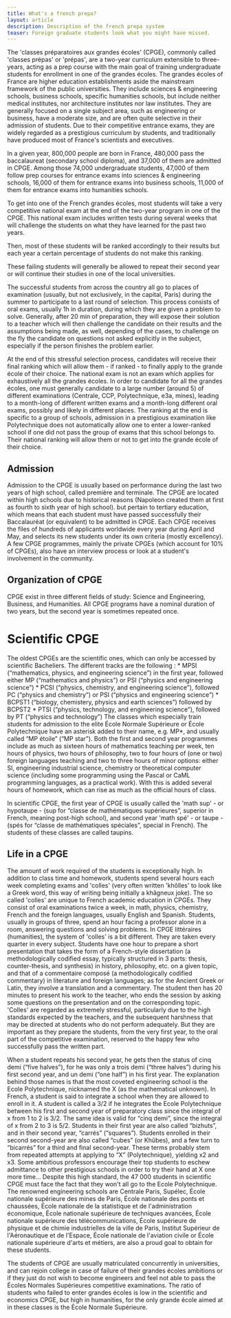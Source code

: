 ```yaml
---
title: What's a french prepa?
layout: article
description: Description of the french prepa system
teaser: Foreign graduate students look what you might have missed.
---
```


The 'classes préparatoires aux grandes écoles' (CPGE), commonly called 'classes
prépas' or 'prépas', are a two-year curriculum extensible to three-years,
acting as a prep course with the main goal of training undergraduate students
for enrollment in one of the grandes écoles. The grandes écoles of France are
higher education establishments aside the mainstream framework of the public
universities. They include sciences & engineering schools, business schools,
specific humanities schools, but include neither medical institutes, nor
architecture institutes nor law institutes. They are generally focused on a
single subject area, such as engineering or business, have a moderate size, and
are often quite selective in their admission of students. Due to their
competitive entrance exams, they are widely regarded as a prestigious
curriculum by students, and traditionally have produced most of France's
scientists and executives.

In a given year, 800,000 people are born in France, 480,000 pass the
baccalaureat (secondary school diploma), and 37,000 of them are admitted in
CPGE.  Among those 74,000 undergraduate students, 47,000 of them follow prep
courses for entrance exams into sciences & engineering schools, 16,000 of them
for entrance exams into business schools, 11,000 of them for entrance exams
into humanities schools.

To get into one of the French grandes écoles, most students will take a very
competitive national exam at the end of the two-year program in one of the
CPGE. This national exam includes written tests during several weeks that will
challenge the students on what they have learned for the past two years.

Then, most of these students will be ranked accordingly to their results but
each year a certain percentage of students do not make this ranking.

These failing students will generally be allowed to repeat their second year or
will continue their studies in one of the local universities.

The successful students from across the country all go to places of examination
(usually, but not exclusively, in the capital, Paris) during the summer to
participate to a last round of selection. This process consists of oral exams,
usually 1h in duration, during which they are given a problem to solve.
Generally, after 20 min of preparation, they will expose their solution to a
teacher which will then challenge the candidate on their results and the
assumptions being made, as well, depending of the cases, to challenge on the
fly the candidate on questions not asked explicitly in the subject, especially
if the person finishes the problem earlier.

At the end of this stressful selection process, candidates will receive their
final ranking which will allow them - if ranked - to finally apply to the
grande école of their choice. The national exam is not an exam which applies
for exhaustively all the grandes écoles. In order to candidate for all the
grandes écoles, one must generally candidate to a large number (around 5) of
different examinations (Centrale, CCP, Polytechnique, e3a, mines), leading to a
month-long of different written exams and a month-long different oral exams,
possibly and likely in different places. The ranking at the end is specific to
a group of schools, admission in a prestigious examination like Polytechnique
does not automatically allow one to enter a lower-ranked school if one did not
pass the group of exams that this school belongs to. Their national ranking
will allow them or not to get into the grande école of their choice.

Admission
---------

Admission to the CPGE is usually based on performance during the last two years
of high school, called première and terminale. The CPGE are located within high
schools due to historical reasons (Napoleon created them at first as fourth to
sixth year of high school). but pertain to tertiary education, which means that
each student must have passed successfully their Baccalauréat (or equivalent)
to be admitted in CPGE. Each CPGE receives the files of hundreds of applicants
worldwide every year during April and May, and selects its new students under
its own criteria (mostly excellency). A few CPGE programmes, mainly the private
CPGEs (which account for 10% of CPGEs), also have an interview process or look
at a student's involvement in the community.

Organization of CPGE
--------------------

CPGE exist in three different fields of study: Science and Engineering,
Business, and Humanities. All CPGE programs have a nominal duration of two
years, but the second year is sometimes repeated once.

Scientific CPGE
===============

The oldest CPGEs are the scientific ones, which can only be accessed by
scientific Bacheliers. The different tracks are the following : * MPSI
(“mathematics, physics, and engineering science”) in the first year, followed
either MP (“mathematics and physics”) or PSI (“physics and engineering
science”) * PCSI (“physics, chemistry, and engineering science”), followed PC
(“physics and chemistry”) or PSI (“physics and engineering science”) * BCPST1
(“biology, chemistery, physics and earth sciences”) followed by BCPST2 * PTSI
(“physics, technology, and engineering science”), followed by PT (“physics and
technology”) The classes which especially train students for admission to the
elite École Normale Supérieure or École Polytechnique have an asterisk added to
their name, e.g. MP\*, and usually called “MP étoile” (“MP star”). Both the
first and second year programmes include as much as sixteen hours of
mathematics teaching per week, ten hours of physics, two hours of philosophy,
two to four hours of (one or two) foreign languages teaching and two to three
hours of minor options: either SI, engineering industrial science, chemistry or
theoretical computer science (including some programming using the Pascal or
CaML programming languages, as a practical work). With this is added several
hours of homework, which can rise as much as the official hours of class.

In scientific CPGE, the first year of CPGE is usually called the 'math sup' -
or hypotaupe - (sup for “classe de mathématiques supérieures”, superior in
French, meaning post-high school), and second year 'math spé' - or taupe -
(spés for “classe de mathématiques spéciales”, special in French). The students
of these classes are called taupins.

Life in a CPGE
--------------

The amount of work required of the students is exceptionally high. In addition
to class time and homework, students spend several hours each week completing
exams and 'colles' (very often written 'khôlles' to look like a Greek word,
this way of writing being initially a khâgneux joke). The so called 'colles'
are unique to French academic education in CPGEs. They consist of oral
examinations twice a week, in math, physics, chemistry, French and the foreign
languages, usually English and Spanish. Students, usually in groups of three,
spend an hour facing a professor alone in a room, answering questions and
solving problems. In CPGE littéraires (humanities), the system of 'colles' is a
bit different. They are taken every quarter in every subject. Students have one
hour to prepare a short presentation that takes the form of a French-style
dissertation (a methodologically codified essay, typically structured in 3
parts: thesis, counter-thesis, and synthesis) in history, philosophy, etc. on a
given topic, and that of a commentaire composé (a methodologically codified
commentary) in literature and foreign languages; as for the Ancient Greek or
Latin, they involve a translation and a commentary. The student then has 20
minutes to present his work to the teacher, who ends the session by asking some
questions on the presentation and on the corresponding topic. 'Colles' are
regarded as extremely stressful, particularly due to the high standards
expected by the teachers, and the subsequent harshness that may be directed at
students who do not perform adequately. But they are important as they prepare
the students, from the very first year, to the oral part of the competitive
examination, reserved to the happy few who successfully pass the written part.

When a student repeats his second year, he gets then the status of cinq demi
(“five halves”), for he was only a trois demi (“three halves”) during his first
second year, and un demi (“one half”) in his first year. The explanation behind
those names is that the most coveted engineering school is the Ecole
Polytechnique, nicknamed the X (as the mathematical unknown). In French, a
student is said to integrate a school when they are allowed to enroll in it. A
student is called a 3/2 if he integrates the Ecole Polytechnique between his
first and second year of preparatory class since the integral of x from 1 to 2
is 3/2. The same idea is valid for “cinq demi”, since the integral of x from 2
to 3 is 5/2. Students in their first year are also called “bizhuts”, and in
their second year, “carrés” (“squares”). Students enrolled in their second
second-year are also called “cubes” (or Khûbes), and a few turn to “bicarrés”
for a third and final second-year. These terms probably stem from repeated
attempts at applying to “X” (Polytechnique), yielding x2 and x3. Some ambitious
professors encourage their top students to eschew admittance to other
prestigious schools in order to try their hand at X one more time… Despite this
high standard, the 47 000 students in scientific CPGE must face the fact that
they won't all go to the Ecole Polytechnique. The renowned engineering schools
are Centrale Paris, Supélec, École nationale supérieure des mines de Paris,
École nationale des ponts et chaussées, École nationale de la statistique et de
l'administration économique, École nationale supérieure de techniques avancées,
École nationale supérieure des télécommunications, École supérieure de physique
et de chimie industrielles de la ville de Paris, Institut Supérieur de
l'Aéronautique et de l'Espace, École nationale de l'aviation civile or École
nationale supérieure d'arts et métiers, are also a proud goal to obtain for
these students.

The students of CPGE are usually matriculated concurrently in universities, and
can rejoin college in case of failure of their grandes écoles ambitions or if
they just do not wish to become engineers and feel not able to pass the Écoles
Normales Supérieures competitive examinations. The ratio of students who failed
to enter grandes écoles is low in the scientific and economics CPGE, but high
in humanities, for the only grande école aimed at in these classes is the École
Normale Supérieure.
